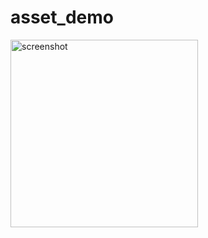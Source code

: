 # asset_demo

<img src="https://static.oonnnoo.com/upload/G9tGtooYD.png" width="300" title="screenshot"/>

